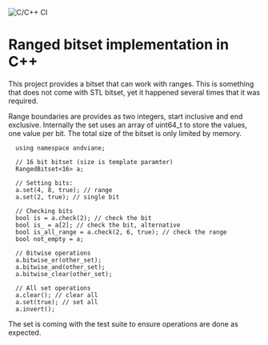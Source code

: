 ![C/C++ CI](https://github.com/andviane/ranged_bitset/workflows/C/C++%20CI/badge.svg)

# Ranged bitset implementation in C++

This project provides a bitset that can work with ranges. This is something that does not come with STL bitset, yet it happened
several times that it was required. 

Range boundaries are provides as two integers, start inclusive and end exclusive.
Internally the set uses an array of uint64_t to store the values, one value per bit.
The total size of the bitset is only limited by memory.

```  
  using namespace andviane;

  // 16 bit bitset (size is template paramter)
  RangedBitset<16> a; 

  // Setting bits:
  a.set(4, 8, true); // range
  a.set(2, true); // single bit

  // Checking bits 
  bool is = a.check(2); // check the bit
  bool is_ = a[2]; // check the bit, alternative
  bool is_all_range = a.check(2, 6, true); // check the range
  bool not_empty = a;

  // Bitwise operations
  a.bitwise_or(other_set); 
  a.bitwise_and(other_set);
  a.bitwise_clear(other_set);

  // All set operations
  a.clear(); // clear all
  a.set(true); // set all
  a.invert();  
```

The set is coming with the test suite to ensure operations are done as expected.



